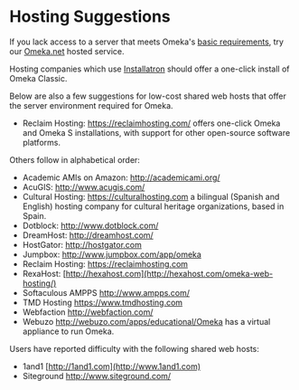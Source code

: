# Hosting Suggestions

If you lack access to a server that meets Omeka's [basic requirements](../Installation/System_Requirements.md), try our [Omeka.net](http://omeka.net) hosted service.

Hosting companies which use [Installatron](https://installatron.com/) should offer a one-click install of Omeka Classic.

Below are also a few suggestions for low-cost shared web hosts that offer the server environment required for Omeka.

-   Reclaim Hosting: <https://reclaimhosting.com/> offers one-click Omeka and Omeka S installations, with support for other open-source software platforms.

Others follow in alphabetical order:

-   Academic AMIs on Amazon: <http://academicami.org/>
-   AcuGIS: <http://www.acugis.com/>
-   Cultural Hosting: <https://culturalhosting.com> a bilingual (Spanish and English) hosting company for cultural heritage organizations, based in Spain.
-   Dotblock: <http://www.dotblock.com/>
-   DreamHost: <http://dreamhost.com/> 
-   HostGator: <http://hostgator.com> 
-   Jumpbox: <http://www.jumpbox.com/app/omeka> 
-   Reclaim Hosting: <https://reclaimhosting.com> 
-   RexaHost: [http://hexahost.com](http://hexahost.com/omeka-web-hosting/) 
-   Softaculous AMPPS <http://www.ampps.com/>
-   TMD Hosting <https://www.tmdhosting.com>
-   Webfaction <http://webfaction.com/>
-   Webuzo <http://webuzo.com/apps/educational/Omeka> has a virtual appliance to run Omeka.

Users have reported difficulty with the following shared web hosts:
-   1and1 [http://1and1.com](http://www.1and1.com)
-   Siteground <http://www.siteground.com/>
